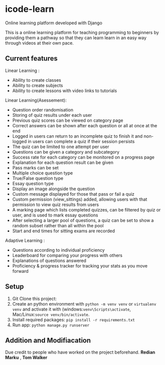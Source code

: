 
icode-learn
===============
Online learning platform developed with Django

This is a online learning platform for teaching programming to beginners by providing them a pathway so that they can learn learn in an easy way through videos at their own pace.


Current features
----------------
Linear Learning :
* Ability to create classes
* Ability to create subjects
* Ability to create lessons with video links to tutorials

Linear Learning(Asessement):
* Question order randomisation
* Storing of quiz results under each user
* Previous quiz scores can be viewed on category page
* Correct answers can be shown after each question or all at once at the end
* Logged in users can return to an incomplete quiz to finish it and non-logged in users can complete a quiz if their session persists
* The quiz can be limited to one attempt per user
* Questions can be given a category and subcategory
* Success rate for each category can be monitored on a progress page
* Explanation for each question result can be given
* Pass marks can be set
* Multiple choice question type
* True/False question type
* Essay question type
* Display an image alongside the question
* Custom message displayed for those that pass or fail a quiz
* Custom permission (view_sittings) added, allowing users with that permission to view quiz results from users
* A marking page which lists completed quizzes, can be filtered by quiz or user, and is used to mark essay questions
* After selecting a larger pool of questions, a quiz can be set to show a random subset rather than all within the pool
* Start and end times for sitting exams are recorded


Adaptive Learning : 
* Questions according to individual proficiency
* Leaderboard for comparing your progress with others
* Explanations of questions answered
* Proficiency & progress tracker for tracking your stats as you move forward



## Setup
1. Git Clone this project:
2. Create an python environment with ```python -m venv venv``` or ```virtualenv venv``` and activate it with (windows:```venv\Scripts\activate```, Mac/Linux:```source venv/bin/activate```.
3. Install required packages: ``` pip install -r requirements.txt ```
4. Run app: ``` python manage.py runserver ```



## Addition and Modifiacation
Due credit to people who have worked on the project beforehand. **Redian Marku** , **Tom Walker**
